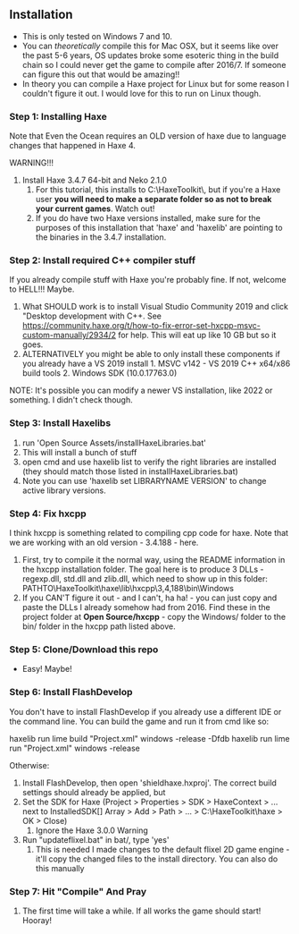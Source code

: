 ## Installation

* This is only tested on Windows 7 and 10.
* You can *theoretically* compile this for Mac OSX, but it seems like over the  past 5-6 years, OS updates broke some esoteric thing in the build chain so I could never get the game to compile after 2016/7. If someone can figure this out that would be amazing!!
* In theory you can compile a Haxe project for Linux but for some reason I couldn't figure it out. I would love for this to run on Linux though.

### Step 1: Installing Haxe

Note that Even the Ocean requires an OLD version of haxe due to language changes that happened in Haxe 4. 

WARNING!!!

1. Install Haxe 3.4.7 64-bit and Neko 2.1.0 
	1. For this tutorial, this installs to C:\\HaxeToolkit\\, but if you're a Haxe user **you will need to make a separate folder so as not to break your current games**. Watch out! 
	2. If you do have two Haxe versions installed, make sure for the purposes of this installation that 'haxe' and 'haxelib' are pointing to the binaries in the 3.4.7 installation.

### Step 2: Install required C++ compiler stuff

If you already compile stuff with Haxe you're probably fine. If not, welcome to HELL!!! Maybe.
1. What SHOULD work is to install Visual Studio Community 2019 and click "Desktop development with C++. See https://community.haxe.org/t/how-to-fix-error-set-hxcpp-msvc-custom-manually/2934/2 for help. This will eat up like 10 GB but so it goes.
2. ALTERNATIVELY you might be able to only install these components if you already have a VS 2019 install
		1. MSVC v142 - VS 2019 C++ x64/x86 build tools
		2. Windows SDK (10.0.17763.0)

NOTE: It's possible you can modify a newer VS installation, like 2022 or something. I didn't check though.

### Step 3: Install Haxelibs
1. run 'Open Source Assets/installHaxeLibraries.bat'
2. This will install a bunch of stuff
3. open cmd and use haxelib list to verify the right libraries are installed (they should match those listed in installHaxeLibraries.bat)
4. Note you can use 'haxelib set LIBRARYNAME VERSION' to change active library versions.
### Step 4: Fix hxcpp

I think hxcpp is something related to compiling cpp code for haxe. Note that we are working with an old version - 3.4.188 - here.

1. First, try to compile it the normal way, using the README information in the hxcpp installation folder. The goal here is to produce 3 DLLs - regexp.dll, std.dll and zlib.dll, which need to show up in this folder: PATHTO\\HaxeToolkit\\haxe\\lib\\hxcpp\\3,4,188\\bin\\Windows 
2. If you CAN'T figure it out - and I can't, ha ha! - you can just copy and paste the DLLs I already somehow had from 2016. Find these in the project folder at **Open Source/hxcpp** - copy the Windows/ folder to the bin/ folder in the hxcpp path listed above.

### Step 5: Clone/Download this repo
* Easy! Maybe!
### Step 6: Install FlashDevelop

You don't have to install FlashDevelop if you already use a different IDE or the command line. You can build the game and run it from cmd like so:

haxelib run lime build "Project.xml" windows -release -Dfdb
haxelib run lime run "Project.xml" windows -release

Otherwise:
1. Install FlashDevelop, then open 'shieldhaxe.hxproj'. The correct build settings should already be applied, but
2. Set the SDK for Haxe (Project > Properties > SDK > HaxeContext > ... next to InstalledSDK\[\] Array > Add > Path > ... > C:\HaxeToolkit\haxe > OK > Close)
	1. Ignore the Haxe 3.0.0 Warning
3. Run "updateflixel.bat" in bat/, type 'yes'
	1. This is needed I made changes to the default flixel 2D game engine - it'll copy the changed files to the install directory. You can also do this manually

### Step 7: Hit "Compile" And Pray

1. The first time will take a while. If all works the game should start! Hooray!
